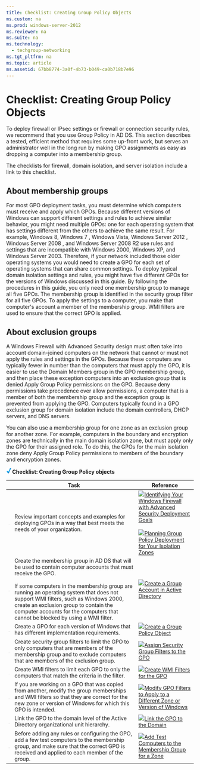 ```yaml
---
title: Checklist: Creating Group Policy Objects
ms.custom: na
ms.prod: windows-server-2012
ms.reviewer: na
ms.suite: na
ms.technology: 
  - techgroup-networking
ms.tgt_pltfrm: na
ms.topic: article
ms.assetid: 67bb8774-3a0f-4b73-b049-ca0b718b7e96
---
```

# Checklist: Creating Group Policy Objects
To deploy firewall or IPsec settings or firewall or connection security rules, we recommend that you use Group Policy in AD DS. This section describes a tested, efficient method that requires some up\-front work, but serves an administrator well in the long run by making GPO assignments as easy as dropping a computer into a membership group.

The checklists for firewall, domain isolation, and server isolation include a link to this checklist.

## About membership groups
For most GPO deployment tasks, you must determine which computers must receive and apply which GPOs. Because different versions of Windows can support different settings and rules to achieve similar behavior, you might need multiple GPOs: one for each operating system that has settings different from the others to achieve the same result. For example, Windows 8,  Windows 7 , Windows Vista,  Windows Server 2012 ,  Windows Server 2008 , and  Windows Server 2008 R2  use rules and settings that are incompatible with Windows 2000, Windows XP, and Windows Server 2003. Therefore, if your network included those older operating systems you would need to create a GPO for each set of operating systems that can share common settings. To deploy typical domain isolation settings and rules, you might have five different GPOs for the versions of Windows discussed in this guide. By following the procedures in this guide, you only need one membership group to manage all five GPOs. The membership group is identified in the security group filter for all five GPOs. To apply the settings to a computer, you make that computer's account a member of the membership group. WMI filters are used to ensure that the correct GPO is applied.

## About exclusion groups
A Windows Firewall with Advanced Security design must often take into account domain\-joined computers on the network that cannot or must not apply the rules and settings in the GPOs. Because these computers are typically fewer in number than the computers that must apply the GPO, it is easier to use the Domain Members group in the GPO membership group, and then place these exception computers into an exclusion group that is denied Apply Group Policy permissions on the GPO. Because deny permissions take precedence over allow permissions, a computer that is a member of both the membership group and the exception group is prevented from applying the GPO. Computers typically found in a GPO exclusion group for domain isolation include the domain controllers, DHCP servers, and DNS servers.

You can also use a membership group for one zone as an exclusion group for another zone. For example, computers in the boundary and encryption zones are technically in the main domain isolation zone, but must apply only the GPO for their assigned role. To do this, the GPOs for the main isolation zone deny Apply Group Policy permissions to members of the boundary and encryption zones.

![](../../../media/Checklist--Creating-Group-Policy-Objects/2b05dce3-938f-4168-9b8f-1f4398cbdb9b.gif)**Checklist: Creating Group Policy objects**

||Task|Reference|
|-|--------|-------------|
|![](../../../media/Checklist--Creating-Group-Policy-Objects/WFAS_icon_checkbox.gif)|Review important concepts and examples for deploying GPOs in a way that best meets the needs of your organization.|![](media/15dd35b6-6cc6-421f-93f8-7109920e7144.gif)[Identifying Your Windows Firewall with Advanced Security Deployment Goals](../../plan/windows-firewall-design-guide/Identifying-Your-Windows-Firewall-with-Advanced-Security-Deployment-Goals.md)<br /><br />![](media/15dd35b6-6cc6-421f-93f8-7109920e7144.gif)[Planning Group Policy Deployment for Your Isolation Zones](Planning-Group-Policy-Deployment-for-Your-Isolation-Zones.md)|
|![](../../../media/Checklist--Creating-Group-Policy-Objects/WFAS_icon_checkbox.gif)|Create the membership group in AD DS that will be used to contain computer accounts that must receive the GPO.<br /><br />If some computers in the membership group are running an operating system that does not support WMI filters, such as Windows 2000, create an exclusion group to contain the computer accounts for the computers that cannot be blocked by using a WMI filter.|![](media/15dd35b6-6cc6-421f-93f8-7109920e7144.gif)[Create a Group Account in Active Directory](Create-a-Group-Account-in-Active-Directory.md)|
|![](../../../media/Checklist--Creating-Group-Policy-Objects/WFAS_icon_checkbox.gif)|Create a GPO for each version of Windows that has different implementation requirements.|![](media/15dd35b6-6cc6-421f-93f8-7109920e7144.gif)[Create a Group Policy Object](Create-a-Group-Policy-Object.md)|
|![](../../../media/Checklist--Creating-Group-Policy-Objects/WFAS_icon_checkbox.gif)|Create security group filters to limit the GPO to only computers that are members of the membership group and to exclude computers that are members of the exclusion group.|![](media/15dd35b6-6cc6-421f-93f8-7109920e7144.gif)[Assign Security Group Filters to the GPO](Assign-Security-Group-Filters-to-the-GPO.md)|
|![](../../../media/Checklist--Creating-Group-Policy-Objects/WFAS_icon_checkbox.gif)|Create WMI filters to limit each GPO to only the computers that match the criteria in the filter.|![](media/15dd35b6-6cc6-421f-93f8-7109920e7144.gif)[Create WMI Filters for the GPO](Create-WMI-Filters-for-the-GPO.md)|
|![](../../../media/Checklist--Creating-Group-Policy-Objects/WFAS_icon_checkbox.gif)|If you are working on a GPO that was copied from another, modify the group memberships and WMI filters so that they are correct for the new zone or version of Windows for which this GPO is intended.|![](media/15dd35b6-6cc6-421f-93f8-7109920e7144.gif)[Modify GPO Filters to Apply to a Different Zone or Version of Windows](Modify-GPO-Filters-to-Apply-to-a-Different-Zone-or-Version-of-Windows.md)|
|![](../../../media/Checklist--Creating-Group-Policy-Objects/WFAS_icon_checkbox.gif)|Link the GPO to the domain level of the Active Directory organizational unit hierarchy.|![](media/15dd35b6-6cc6-421f-93f8-7109920e7144.gif)[Link the GPO to the Domain](Link-the-GPO-to-the-Domain.md)|
|![](../../../media/Checklist--Creating-Group-Policy-Objects/WFAS_icon_checkbox.gif)|Before adding any rules or configuring the GPO, add a few test computers to the membership group, and make sure that the correct GPO is received and applied to each member of the group.|![](media/15dd35b6-6cc6-421f-93f8-7109920e7144.gif)[Add Test Computers to the Membership Group for a Zone](Add-Test-Computers-to-the-Membership-Group-for-a-Zone.md)|


